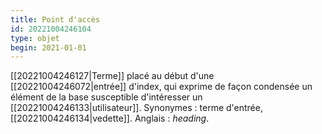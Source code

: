 ```yaml
---
title: Point d'accès
id: 20221004246104
type: objet
begin: 2021-01-01
---
```


[[20221004246127|Terme]] placé au début d'une [[20221004246072|entrée]] d'index, qui exprime de façon condensée un élément de la base susceptible d'intéresser un [[20221004246133|utilisateur]]. Synonymes : terme d'entrée, [[20221004246134|vedette]]. Anglais : *heading*.